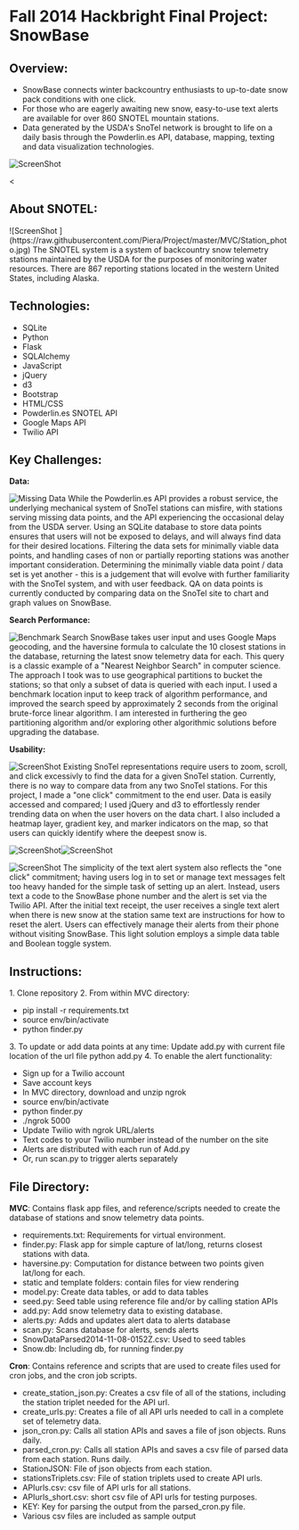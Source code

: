 Fall 2014 Hackbright Final Project: SnowBase
============================================

<h2>Overview:</h2>

<p></p>
<ul><li>SnowBase connects winter backcountry enthusiasts to up-to-date snow pack conditions with one click.</li>
<li>For those who are eagerly awaiting new snow, easy-to-use text alerts are available for over 860 SNOTEL mountain stations.</li>
<li>Data generated by the USDA's SnoTel network is brought to life on a daily basis through the Powderlin.es API, database, mapping, texting and data visualization technologies.</li></ul>

![ScreenShot](https://raw.githubusercontent.com/Piera/Project/master/MVC/ScreenShot.png)

<<p></p>
<h2>About SNOTEL:</h2>
![ScreenShot ](https://raw.githubusercontent.com/Piera/Project/master/MVC/Station_photo.jpg)  The SNOTEL system is a system of backcountry snow telemetry stations maintained by the USDA for the purposes of monitoring water resources.  There are 867 reporting stations located in the western United States, including Alaska.  

<p></p>
<h2>Technologies:</h2>
<p></p>
<ul><li>SQLite</li>
<li>Python</li>
<li>Flask</li>
<li>SQLAlchemy</li>
<li>JavaScript</li>
<li>jQuery</li>
<li>d3</li>
<li>Bootstrap</li>
<li>HTML/CSS</li>
<li>Powderlin.es SNOTEL API</li>
<li>Google Maps API</li>
<li>Twilio API</li></ul>

<h2>Key Challenges:</h2>

<strong>Data:</strong> 

![Missing Data ](https://raw.githubusercontent.com/Piera/Project/master/MVC/Missing_data.png)  While the Powderlin.es API provides a robust service, the underlying mechanical system of SnoTel stations can misfire, with stations serving missing data points, and the API experiencing the occasional delay from the USDA server.  Using an SQLite database to store data points ensures that users will not be exposed to delays, and will always find data for their desired locations.  Filtering the data sets for minimally viable data points, and handling cases of non or partially reporting stations was another important consideration.  Determining the minimally viable data point / data set is yet another - this is a judgement that will evolve with further familiarity with the SnoTel system, and with user feedback.  QA on data points is currently conducted by comparing data on the SnoTel site to chart and graph values on SnowBase.

<strong>Search Performance:</strong> 

![Benchmark Search ](https://raw.githubusercontent.com/Piera/Project/master/MVC/Benchmark_search.png) SnowBase takes user input and uses Google Maps geocoding, and the haversine formula to calculate the 10 closest stations in the database, returning the latest snow telemetry data for each.  This query is a classic example of a "Nearest Neighbor Search" in computer science.  The approach I took was to use geographical partitions to bucket the stations; so that only a subset of data is queried with each input.  I used a benchmark location input to keep track of algorithm performance, and improved the search speed by approximately 2 seconds from the original brute-force linear algorithm.  I am interested in furthering the geo partitioning algorithm and/or exploring other algorithmic solutions before upgrading the database.

<strong>Usability:</strong> 

![ ScreenShot](https://raw.githubusercontent.com/Piera/Project/master/MVC/Before.png) Existing SnoTel representations require users to zoom, scroll, and click excessivly to find the data for a given SnoTel station.  Currently, there is no way to compare data from any two SnoTel stations.  For this project, I made a "one click" commitment to the end user. Data is easily accessed and compared; I used jQuery and d3 to effortlessly render trending data on when the user hovers on the data chart.  I also included a heatmap layer, gradient key, and marker indicators on the map, so that users can quickly identify where the deepest snow is. 

![ScreenShot ](https://raw.githubusercontent.com/Piera/Project/master/MVC/Before.png)![ ScreenShot](https://raw.githubusercontent.com/Piera/Project/master/MVC/Comparison_chart.png)  

![ScreenShot ](https://raw.githubusercontent.com/Piera/Project/master/MVC/Text_alert.jpg) The simplicity of the text alert system also reflects the "one click" commitment; having users log in to set or manage text messages felt too heavy handed for the simple task of setting up an alert.  Instead, users text a code to the SnowBase phone number and the alert is set via the Twilio API. After the initial text receipt, the user receives a single text alert when there is new snow at the station same text are instructions for how to reset the alert.  Users can effectively manage their alerts from their phone without visiting SnowBase.  This light solution employs a simple data table and Boolean toggle system.

<p><p>
<h2>Instructions:</h2>
1. Clone repository
2. From within MVC directory:
<ul><li>pip install -r requirements.txt</li>
<li>source env/bin/activate</li>
<li>python finder.py</li></ul>
3. To update or add data points at any time:
Update add.py with current file location of the url file</li>
python add.py</li>
4. To enable the alert functionality:
<ul><li>Sign up for a Twilio account</li>
<li>Save account keys</li> 
<li>In MVC directory, download and unzip ngrok</li>
<li>source env/bin/activate</li>
<li>python finder.py</li>
<li>./ngrok 5000</li>
<li>Update Twilio with ngrok URL/alerts</li>
<li>Text codes to your Twilio number instead of the number on the site</li>
<li>Alerts are distributed with each run of Add.py</li>
<li>Or, run scan.py to trigger alerts separately</li></ul>

<p></p>
<h2>File Directory:</h2>

<p></p> 
<strong>MVC</strong>: Contains flask app files, and reference/scripts needed to create the database of stations and snow telemetry data points.
<p></p>
<ul><li>requirements.txt: Requirements for virtual environment.</li>
<li>finder.py: Flask app for simple capture of lat/long, returns closest stations with data.</li>
<li>haversine.py: Computation for distance between two points given lat/long for each.</li>
<li>static and template folders: contain files for view rendering</li>
<li>model.py:  Create data tables, or add to data tables</li>
<li>seed.py: Seed table using reference file and/or by calling station APIs</li>
<li>add.py: Add snow telemetry data to existing database.</li>
<li>alerts.py: Adds and updates alert data to alerts database
<li>scan.py: Scans database for alerts, sends alerts
<li>SnowDataParsed2014-11-08-0152Z.csv: Used to seed tables</li>
<li>Snow.db: Including db, for running finder.py</li></ul>

<p></p>
<strong>Cron</strong>: Contains reference and scripts that are used to create files used for cron jobs, and the cron job scripts.
<p></p>
<ul><li>create_station_json.py: Creates a csv file of all of the stations, including the station triplet needed for the API url.</li>
<li>create_urls.py: Creates a file of all API urls needed to call in a complete set of telemetry data.</li>
<li>json_cron.py: Calls all station APIs and saves a file of json objects. Runs daily.</li>
<li>parsed_cron.py: Calls all station APIs and saves a csv file of parsed data from each station. Runs daily.</li>
<li>StationJSON: File of json objects from each station.</li>
<li>stationsTriplets.csv: File of station triplets used to create API urls.</li>
<li>APIurls.csv: csv file of API urls for all stations.</li>
<li>APIurls_short.csv:  short csv file of API urls for testing purposes.</li>
<li>KEY: Key for parsing the output from the parsed_cron.py file.</li>
<li>Various csv files are included as sample output</li></ul>


